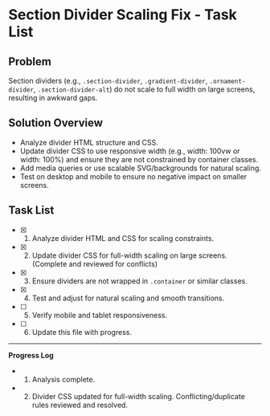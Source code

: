 # Section Divider Scaling Fix - Task List

## Problem
Section dividers (e.g., `.section-divider`, `.gradient-divider`, `.ornament-divider`, `.section-divider-alt`) do not scale to full width on large screens, resulting in awkward gaps.

## Solution Overview
- Analyze divider HTML structure and CSS.
- Update divider CSS to use responsive width (e.g., width: 100vw or width: 100%) and ensure they are not constrained by container classes.
- Add media queries or use scalable SVG/backgrounds for natural scaling.
- Test on desktop and mobile to ensure no negative impact on smaller screens.

## Task List

- [x] 1. Analyze divider HTML and CSS for scaling constraints.
- [x] 2. Update divider CSS for full-width scaling on large screens. (Complete and reviewed for conflicts)
- [x] 3. Ensure dividers are not wrapped in `.container` or similar classes.
- [x] 4. Test and adjust for natural scaling and smooth transitions.
- [ ] 5. Verify mobile and tablet responsiveness.
- [ ] 6. Update this file with progress.

---

**Progress Log**

- 1. Analysis complete.
- 2. Divider CSS updated for full-width scaling. Conflicting/duplicate rules reviewed and resolved.
